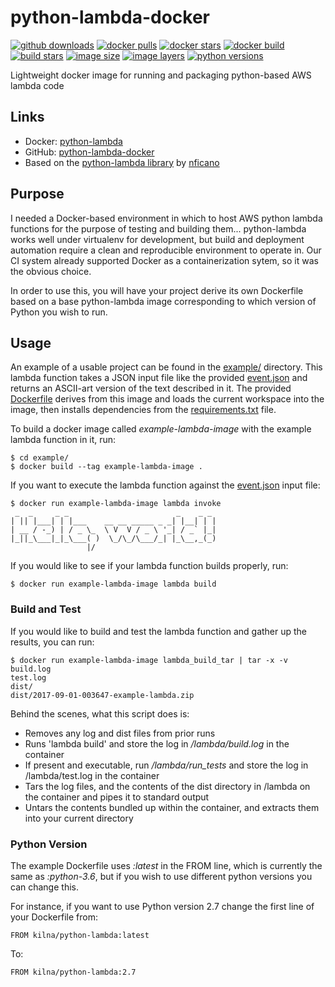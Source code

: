 # python-lambda-docker

[![github downloads](https://img.shields.io/github/downloads/kilna/python-lambda-docker/total.svg?style=plastic)](https://github.com/kilna/python-lambda-docker/graphs/traffic)
[![docker pulls](https://img.shields.io/docker/pulls/kilna/python-lambda.svg?style=plastic)](https://hub.docker.com/r/kilna/python-lambda/)
[![docker stars](https://img.shields.io/docker/stars/kilna/python-lambda.svg?style=plastic)](https://hub.docker.com/r/kilna/python-lambda/)
[![docker build](https://img.shields.io/docker/automated/kilna/python-lambda.svg?style=plastic)](https://cloud.docker.com/swarm/kilna/repository/docker/kilna/python-lambda/builds)
[![build stars](https://img.shields.io/docker/build/kilna/python-lambda.svg?style=plastic)](https://cloud.docker.com/swarm/kilna/repository/docker/kilna/python-lambda/builds)
[![image size](https://img.shields.io/docker/imagelayers/image-size/kilna/python-lambda.svg?style=plastic)](https://hub.docker.com/r/kilna/python-lambda/)
[![image layers](https://img.shields.io/docker/imagelayers/layers/kilna/python-lambda.svg?style=plastic)](https://hub.docker.com/r/kilna/python-lambda/)
[![python versions](https://img.shields.io/pypi/pyversions/python-lambda.svg?style=plastic)](https://github.com/nficano/python-lambda/)

Lightweight docker image for running and packaging python-based AWS lambda code

## Links

* Docker: [python-lambda](https://hub.docker.com/r/kilna/python-lambda/)
* GitHub: [python-lambda-docker](https://github.com/kilna/python-lambda-docker)
* Based on the [python-lambda library](https://github.com/nficano/python-lambda/) by [nficano](https://github.com/nficano/)

## Purpose

I needed a Docker-based environment in which to host AWS python lambda functions for the purpose of testing and building them... python-lambda works well under virtualenv for development, but build and deployment automation require a clean and reproducible environment to operate in. Our CI system already supported Docker as a containerization sytem, so it was the obvious choice.

In order to use this, you will have your project derive its own Dockerfile based on a base python-lambda image corresponding to which version of Python you wish to run.

## Usage

An example of a usable project can be found in the [example/](./example/) directory.  This lambda function takes a JSON input file like the provided [event.json](./example/event.json) and returns an ASCII-art version of the text described in it.  The provided [Dockerfile](./example/Dockerfile) derives from this image and loads the current workspace into the image, then installs dependencies from the [requirements.txt](./example/requirements.txt) file.  

To build a docker image called _example-lambda-image_ with the example lambda function in it, run:

```
$ cd example/
$ docker build --tag example-lambda-image .
```

If you want to execute the lambda function against the [event.json](./example/event.json) input file:

```
$ docker run example-lambda-image lambda invoke
 _  _     _ _                        _    _ _
| || |___| | |___    __ __ _____ _ _| |__| | |
| __ / -_) | / _ \_  \ V  V / _ \ '_| / _` |_|
|_||_\___|_|_\___( )  \_/\_/\___/_| |_\__,_(_)
                 |/
```

If you would like to see if your lambda function builds properly, run:

```
$ docker run example-lambda-image lambda build
```

### Build and Test

If you would like to build and test the lambda function and gather up the results, you can run:

```
$ docker run example-lambda-image lambda_build_tar | tar -x -v
build.log
test.log
dist/
dist/2017-09-01-003647-example-lambda.zip
```

Behind the scenes, what this script does is:

* Removes any log and dist files from prior runs
* Runs 'lambda build' and store the log in _/lambda/build.log_ in the container
* If present and executable, run _/lambda/run_tests_ and store the log in /lambda/test.log in the container
* Tars the log files, and the contents of the dist directory in /lambda on the container and pipes it to standard output
* Untars the contents bundled up within the container, and extracts them into your current directory 

### Python Version

The example Dockerfile uses _:latest_ in the FROM line, which is currently the same as _:python-3.6_, but if you wish to use different python versions you can change this.

For instance, if you want to use Python version 2.7 change the first line of your Dockerfile from:

```
FROM kilna/python-lambda:latest
```

To:

```
FROM kilna/python-lambda:2.7
```

